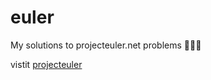 # euler
My solutions to projecteuler.net problems 🍺🍺🍺

vistit [projecteuler](https://projecteuler.net/)
